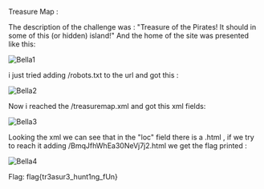 Treasure Map :

The description of the challenge was :
"Treasure of the Pirates! It should in some of this (or hidden) island!" And the home of the site was presented like this:

![Bella1](https://user-images.githubusercontent.com/59454895/80572945-05798980-89f7-11ea-9c3a-4703b2bffea2.PNG)

i just tried adding /robots.txt to the url and got this :

![Bella2](https://user-images.githubusercontent.com/59454895/80573424-d6174c80-89f7-11ea-9e45-3881bd4871ea.PNG)

Now i reached the /treasuremap.xml and got this xml fields:

![Bella3](https://user-images.githubusercontent.com/59454895/80573740-74a3ad80-89f8-11ea-8d74-292afeedbe11.PNG)

 Looking the xml we can see that in the "loc" field there is a .html , if we try to reach it adding /BmqJfhWhEa30NeVj7j2.html we    get the flag printed :
  
  ![Bella4](https://user-images.githubusercontent.com/59454895/80574156-3955ae80-89f9-11ea-8222-2383fae2812a.PNG)
  
 Flag: flag{tr3asur3_hunt1ng_fUn}
